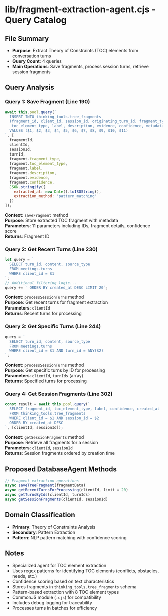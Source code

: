 # lib/fragment-extraction-agent.cjs - Query Catalog

## File Summary
- **Purpose**: Extract Theory of Constraints (TOC) elements from conversation turns
- **Query Count**: 4 queries
- **Main Operations**: Save fragments, process session turns, retrieve session fragments

## Query Analysis

### Query 1: Save Fragment (Line 190)
```javascript
await this.pool.query(`
  INSERT INTO thinking_tools.tree_fragments 
  (fragment_id, client_id, session_id, originating_turn_id, fragment_type, 
   toc_element_type, label, description, evidence, confidence, metadata)
  VALUES ($1, $2, $3, $4, $5, $6, $7, $8, $9, $10, $11)
`, [
  fragmentId,
  clientId,
  sessionId, 
  turnId,
  fragment.fragment_type,
  fragment.toc_element_type,
  fragment.label,
  fragment.description,
  fragment.evidence,
  fragment.confidence,
  JSON.stringify({
    extracted_at: new Date().toISOString(),
    extraction_method: 'pattern_matching'
  })
]);
```
**Context**: `saveFragment` method  
**Purpose**: Store extracted TOC fragment with metadata  
**Parameters**: 11 parameters including IDs, fragment details, confidence score  
**Returns**: Fragment ID

### Query 2: Get Recent Turns (Line 230)
```javascript
let query = `
  SELECT turn_id, content, source_type 
  FROM meetings.turns 
  WHERE client_id = $1
`;
// Additional filtering logic...
query += ` ORDER BY created_at DESC LIMIT 20`;
```
**Context**: `processSessionTurns` method  
**Purpose**: Get recent turns for fragment extraction  
**Parameters**: `clientId`  
**Returns**: Recent turns for processing

### Query 3: Get Specific Turns (Line 244)
```javascript
query = `
  SELECT turn_id, content, source_type 
  FROM meetings.turns 
  WHERE client_id = $1 AND turn_id = ANY($2)
`;
```
**Context**: `processSessionTurns` method  
**Purpose**: Get specific turns by ID for processing  
**Parameters**: `clientId`, `turnIds` (array)  
**Returns**: Specified turns for processing

### Query 4: Get Session Fragments (Line 302)
```javascript
const result = await this.pool.query(`
  SELECT fragment_id, toc_element_type, label, confidence, created_at
  FROM thinking_tools.tree_fragments 
  WHERE client_id = $1 AND session_id = $2
  ORDER BY created_at DESC
`, [clientId, sessionId]);
```
**Context**: `getSessionFragments` method  
**Purpose**: Retrieve all fragments for a session  
**Parameters**: `clientId`, `sessionId`  
**Returns**: Session fragments ordered by creation time

## Proposed DatabaseAgent Methods

```javascript
// Fragment extraction operations
async saveTreeFragment(fragmentData)
async getRecentTurnsForProcessing(clientId, limit = 20)
async getTurnsByIds(clientId, turnIds)
async getSessionFragments(clientId, sessionId)
```

## Domain Classification
- **Primary**: Theory of Constraints Analysis
- **Secondary**: Pattern Extraction
- **Pattern**: NLP pattern matching with confidence scoring

## Notes
- Specialized agent for TOC element extraction
- Uses regex patterns for identifying TOC elements (conflicts, obstacles, needs, etc.)
- Confidence scoring based on text characteristics
- Stores fragments in `thinking_tools.tree_fragments` schema
- Pattern-based extraction with 8 TOC element types
- CommonJS module (`.cjs`) for compatibility
- Includes debug logging for traceability
- Processes turns in batches for efficiency
